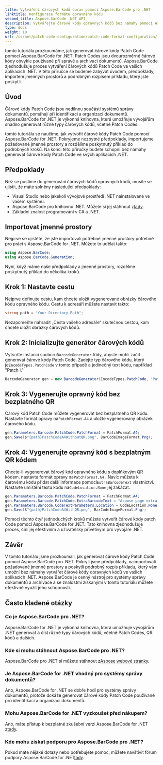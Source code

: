 ```yaml
---
title: Vytváření čárových kódů oprav pomocí Aspose.BarCode pro .NET
linktitle: Konfigurace formátu opravného kódu
second_title: Aspose.BarCode .NET API
description: Vytvářejte čárové kódy opravných kódů bez námahy pomocí Aspose.BarCode pro .NET. Naučte se kroky k vytvoření čárových kódů Patch Code a vylepšete svůj systém správy dokumentů. Stáhněte si knihovnu nyní!
type: docs
weight: 10
url: /cs/net/patch-code-configuration/patch-code-format-configuration/
---
```


tomto tutoriálu prozkoumáme, jak generovat čárové kódy Patch Code pomocí Aspose.BarCode for .NET. Patch Codes jsou dvourozměrné čárové kódy obvykle používané při správě a archivaci dokumentů. Aspose.BarCode zjednodušuje proces vytváření čárových kódů Patch Code ve vašich aplikacích .NET. V této příručce se budeme zabývat úvodem, předpoklady, importem jmenných prostorů a podrobným rozpisem příkladu, který jste poskytli.

## Úvod

Čárové kódy Patch Code jsou nedílnou součástí systémů správy dokumentů, pomáhají při identifikaci a organizaci dokumentů. Aspose.BarCode for .NET je výkonná knihovna, která umožňuje vývojářům snadno generovat různé typy čárových kódů, včetně Patch Codes.

tomto tutoriálu se naučíme, jak vytvořit čárové kódy Patch Code pomocí Aspose.BarCode for .NET. Pokryjeme nezbytné předpoklady, importujeme požadované jmenné prostory a rozdělíme poskytnutý příklad do podrobných kroků. Na konci této příručky budete schopni bez námahy generovat čárové kódy Patch Code ve svých aplikacích .NET.

## Předpoklady

Než se pustíme do generování čárových kódů opravných kódů, musíte se ujistit, že máte splněny následující předpoklady:

- Visual Studio nebo jakékoli vývojové prostředí .NET nainstalované ve vašem systému.
-  Aspose.BarCode pro knihovnu .NET. Můžete si jej stáhnout z[tady](https://releases.aspose.com/barcode/net/).
- Základní znalost programování v C# a .NET.

## Importovat jmenné prostory

Nejprve se ujistěte, že jste importovali potřebné jmenné prostory potřebné pro práci s Aspose.BarCode for .NET. Můžete to udělat takto:

```csharp
using Aspose.BarCode;
using Aspose.BarCode.Generation;
```

Nyní, když máme naše předpoklady a jmenné prostory, rozdělme poskytnutý příklad do několika kroků.

## Krok 1: Nastavte cestu

Nejprve definujte cestu, kam chcete uložit vygenerované obrázky čárového kódu opravného kódu. Cestu k adresáři můžete nastavit takto:

```csharp
string path = "Your Directory Path";
```

Nezapomeňte nahradit „Cesta vašeho adresáře“ skutečnou cestou, kam chcete uložit obrázky čárových kódů.

## Krok 2: Inicializujte generátor čárových kódů

 Vytvořte instanci souboru`BarcodeGenerator` třídy, abyste mohli začít generovat čárové kódy Patch Code. Zadejte typ čárového kódu, který je`EncodeTypes.PatchCode` v tomto případě a jedinečný text kódu, například "Patch I."

```csharp
BarcodeGenerator gen = new BarcodeGenerator(EncodeTypes.PatchCode, "Patch I");
```

## Krok 3: Vygenerujte opravný kód bez bezplatného QR

 Čárový kód Patch Code můžete vygenerovat bez bezplatného QR kódu. Nastavte formát opravy na`PatchFormat.A4` a uložte vygenerovaný obrázek čárového kódu.

```csharp
gen.Parameters.Barcode.PatchCode.PatchFormat = PatchFormat.A4;
gen.Save($"{path}PatchCodeA4WithoutQR.png", BarCodeImageFormat.Png);
```

## Krok 4: Vygenerujte opravný kód s bezplatným QR kódem

 Chcete-li vygenerovat čárový kód opravného kódu s doplňkovým QR kódem, nastavte formát opravy na`PatchFormat.A4` . Navíc můžete k čárovému kódu přidat další informace pomocí`ExtraBarcodeText` vlastnictví. Nastavte umístění textu kódu na`CodeLocation.None` jej zakázat.

```csharp
gen.Parameters.Barcode.PatchCode.PatchFormat = PatchFormat.A4;
gen.Parameters.Barcode.PatchCode.ExtraBarcodeText = "Aspose page extra info";
gen.Parameters.Barcode.CodeTextParameters.Location = CodeLocation.None;
gen.Save($"{path}PatchCodeA4WithQR.png", BarCodeImageFormat.Png);
```

Pomocí těchto čtyř jednoduchých kroků můžete vytvořit čárové kódy patch Code pomocí Aspose.BarCode for .NET. Tato knihovna zjednodušuje proces, činí jej efektivním a uživatelsky přívětivým pro vývojáře .NET.

## Závěr

V tomto tutoriálu jsme prozkoumali, jak generovat čárové kódy Patch Code pomocí Aspose.BarCode pro .NET. Pokryli jsme předpoklady, naimportovali požadované jmenné prostory a poskytli podrobný rozpis příkladu, který vám umožní bez námahy vytvářet čárové kódy opravných kódů ve vašich aplikacích .NET. Aspose.BarCode je cenný nástroj pro systémy správy dokumentů a archivace a se znalostmi získanými v tomto tutoriálu můžete efektivně využít jeho schopnosti.

## Často kladené otázky

### Co je Aspose.BarCode pro .NET?
Aspose.BarCode for .NET je výkonná knihovna, která umožňuje vývojářům .NET generovat a číst různé typy čárových kódů, včetně Patch Codes, QR kódů a dalších.

### Kde si mohu stáhnout Aspose.BarCode pro .NET?
Aspose.BarCode pro .NET si můžete stáhnout z[Aspose webové stránky](https://releases.aspose.com/barcode/net/).

### Je Aspose.BarCode for .NET vhodný pro systémy správy dokumentů?
Ano, Aspose.BarCode for .NET se dobře hodí pro systémy správy dokumentů, protože dokáže generovat čárové kódy Patch Code používané pro identifikaci a organizaci dokumentů.

### Mohu Aspose.BarCode for .NET vyzkoušet před nákupem?
 Ano, máte přístup k bezplatné zkušební verzi Aspose.BarCode for .NET z[tady](https://releases.aspose.com/).

### Kde mohu získat podporu pro Aspose.BarCode pro .NET?
 Pokud máte nějaké dotazy nebo potřebujete pomoc, můžete navštívit fórum podpory Aspose.BarCode for .NET[tady](https://forum.aspose.com/c/barcode/13).
